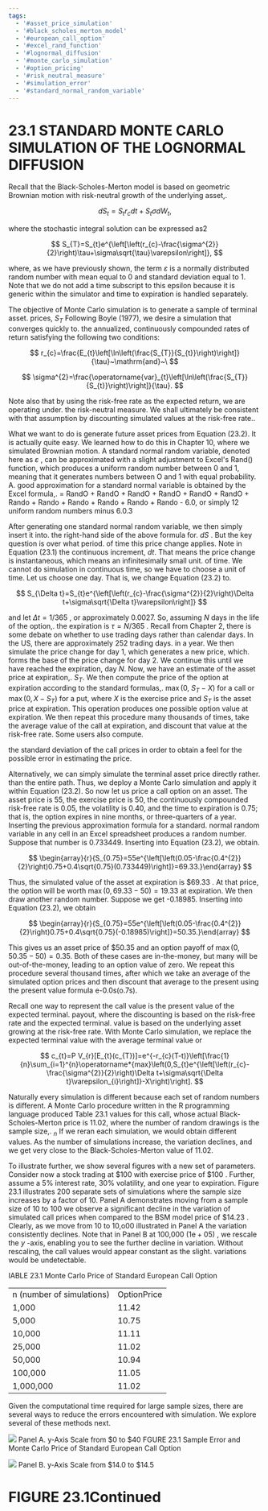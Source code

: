 ```yaml
---
tags:
  - '#asset_price_simulation'
  - '#black_scholes_merton_model'
  - '#european_call_option'
  - '#excel_rand_function'
  - '#lognormal_diffusion'
  - '#monte_carlo_simulation'
  - '#option_pricing'
  - '#risk_neutral_measure'
  - '#simulation_error'
  - '#standard_normal_random_variable'
---
```

# 23.1 STANDARD MONTE CARLO SIMULATION OF THE LOGNORMAL DIFFUSION

Recall that the Black-Scholes-Merton model is based on geometric Brownian motion with risk-neutral growth of the underlying asset,.

$$
d S_{t}=S_{t}r_{c}d t+S_{t}\sigma d W_{t},
$$

where the stochastic integral solution can be expressed as2

$$
S_{T}=S_{t}e^{\left[\left(r_{c}-\frac{\sigma^{2}}{2}\right)\tau+\sigma\sqrt{\tau}\varepsilon\right]},
$$

where, as we have previously shown, the term $\varepsilon$ is a normally distributed random number with mean equal to 0 and standard deviation equal to 1. Note that we do not add a time subscript to this epsilon because it is generic within the simulator and time to expiration is handled separately.

The objective of Monte Carlo simulation is to generate a sample of terminal asset. prices, $S_{T}$ Following Boyle (1977), we desire a simulation that converges quickly to. the annualized, continuously compounded rates of return satisfying the following two conditions:

$$
r_{c}=\frac{E_{t}\left[\ln\left(\frac{S_{T}}{S_{t}}\right)\right]}{\tau}~\mathrm{and}~\
$$

$$
\sigma^{2}=\frac{\operatorname{var}_{t}\left[\ln\left(\frac{S_{T}}{S_{t}}\right)\right]}{\tau}.
$$

Note also that by using the risk-free rate as the expected return, we are operating under. the risk-neutral measure. We shall ultimately be consistent with that assumption by discounting simulated values at the risk-free rate..

What we want to do is generate future asset prices from Equation (23.2). It is actually quite easy. We learned how to do this in Chapter 10, where we simulated Brownian motion. A standard normal random variable, denoted here as $\varepsilon$ , can be approximated with a slight adjustment to Excel's Rand() function, which produces a uniform random number between 0 and 1, meaning that it generates numbers between O and 1 with equal probability. A. good approximation for a standard normal variable is obtained by the Excel formula,. = RandO + RandO + RandO + RandO + RandO + RandO + Rando + Rando + Rando + Rando + Rando + Rando - 6.0, or simply 12 uniform random numbers minus 6.0.3

After generating one standard normal random variable, we then simply insert it into. the right-hand side of the above formula for. $d S$ . But the key question is over what period. of time this price change applies. Note in Equation (23.1) the continuous increment, $d t.$ That means the price change is instantaneous, which means an infinitesimally small unit. of time. We cannot do simulation in continuous time, so we have to choose a unit of time. Let us choose one day. That is, we change Equation (23.2) to.

$$
S_{\Delta t}=S_{t}e^{\left[\left(r_{c}-\frac{\sigma^{2}}{2}\right)\Delta t+\sigma\sqrt{\Delta t}\varepsilon\right]}
$$

and let $\Delta t=1/365$ , or approximately 0.0027. So, assuming $N$ days in the life of the option,. the expiration is $\tau=N/365$ . Recall from Chapter 2, there is some debate on whether to use trading days rather than calendar days. In the US, there are approximately 252 trading days. in a year. We then simulate the price change for day 1, which generates a new price, which. forms the base of the price change for day 2. We continue this until we have reached the expiration, day $N.$ Now, we have an estimate of the asset price at expiration,. $S_{T}.$ We then compute the price of the option at expiration according to the standard formulas,. $\operatorname*{max}(0,$ $S_{T}-X)$ for a call or $\operatorname*{max}(0,X-S_{T})$ for a put, where $X$ is the exercise price and $S_{T}$ is the asset price at expiration. This operation produces one possible option value at expiration. We then repeat this procedure many thousands of times, take the average value of the call at expiration, and discount that value at the risk-free rate. Some users also compute.

the standard deviation of the call prices in order to obtain a feel for the possible error in estimating the price.

Alternatively, we can simply simulate the terminal asset price directly rather. than the entire path. Thus, we deploy a Monte Carlo simulation and apply it within Equation (23.2). So now let us price a call option on an asset. The asset price is 55, the exercise price is 50, the continuously compounded risk-free rate is 0.05, the volatility is 0.40, and the time to expiration is 0.75; that is, the option expires in nine months, or three-quarters of a year. Inserting the previous approximation formula for a standard. normal random variable in any cell in an Excel spreadsheet produces a random number. Suppose that number is 0.733449. Inserting into Equation (23.2), we obtain.

$$
\begin{array}{r}{S_{0.75}=55e^{\left[\left(0.05-\frac{0.4^{2}}{2}\right)0.75+0.4\sqrt{0.75}(0.733449)\right]}=69.33.}\end{array}
$$

Thus, the simulated value of the asset at expiration is $\$69.33$ . At that price, the option will be worth $\operatorname*{max}(0,69.33-50)=19.33$ at expiration. We then draw another random number. Suppose we get -0.18985. Inserting into Equation (23.2), we obtain

$$
\begin{array}{r}{S_{0.75}=55e^{\left[\left(0.05-\frac{0.4^{2}}{2}\right)0.75+0.4\sqrt{0.75}(-0.18985)\right]}=50.35.}\end{array}
$$

This gives us an asset price of $\$50.35$ and an option payoff of $\operatorname*{max}(0,50.35-50)=0.35.$ Both of these cases are in-the-money, but many will be out-of-the-money, leading to an option value of zero. We repeat this procedure several thousand times, after which we take an average of the simulated option prices and then discount that average to the present using the present value formula e-0.0s(o.7s).

Recall one way to represent the call value is the present value of the expected terminal. payout, where the discounting is based on the risk-free rate and the expected terminal. value is based on the underlying asset growing at the risk-free rate. With Monte Carlo simulation, we replace the expected terminal value with the average terminal value or

$$
c_{t}=P V_{r}[E_{t}(c_{T})]=e^{-r_{c}(T-t)}\left[\frac{1}{n}\sum_{i=1}^{n}\operatorname*{max}\left(0,S_{t}e^{\left[\left(r_{c}-\frac{\sigma^{2}}{2}\right)\Delta t+\sigma\sqrt{\Delta t}\varepsilon_{i}\right]}-X\right)\right].
$$

Naturally every simulation is different because each set of random numbers is different. A Monte Carlo procedure written in the $\mathrm{R}$ programming language produced Table 23.1 values for this call, whose actual Black-Scholes-Merton price is 11.02, where the number of random drawings is the sample size,. $_n$ If we reran each simulation, we would obtain different values. As the number of simulations increase, the variation declines, and we get very close to the Black-Scholes-Merton value of 11.02.

To illustrate further, we show several figures with a new set of parameters. Consider now a stock trading at $\$100$ with exercise price of $\$100$ . Further, assume a $5\%$ interest rate, $30\%$ volatility, and one year to expiration. Figure 23.1 illustrates 200 separate sets of simulations where the sample size increases by a factor of 10. Panel A demonstrates moving from a sample size of 10 to 100 we observe a significant decline in the variation of simulated call prices when compared to the BSM model price of $\$14.23$ . Clearly, as we move from 10 to 10,o00 illustrated in Panel A the variation consistently declines. Note that in Panel B at 100,000 $\left(1\mathrm{e}{+}05\right)$ , we rescale the $y$ -axis, enabling you to see the further decline in variation. Without rescaling, the call values would appear constant as the slight. variations would be undetectable.

IABLE 23.1 Monte Carlo Price of Standard European Call Option


<html><body><table><tr><td>n (number of simulations)</td><td>OptionPrice</td></tr><tr><td>1,000</td><td>11.42</td></tr><tr><td>5,000</td><td>10.75</td></tr><tr><td>10,000</td><td>11.11</td></tr><tr><td>25,000</td><td>11.02</td></tr><tr><td>50,000</td><td>10.94</td></tr><tr><td>100,000</td><td>11.05</td></tr><tr><td>1,000,000</td><td>11.02</td></tr></table></body></html>

Given the computational time required for large sample sizes, there are several ways to reduce the errors encountered with simulation. We explore several of these methods next.

![](39ca9c8b0875ff84e8365682caf3c6fc61e49b55192a748a12c9dbece1c5ef5d.jpg)
Panel A. y-Axis Scale from $\$0$ to $\$40$
FGURE 23.1 Sample Error and Monte Carlo Price of Standard European Call Option

![](dd8ab38acfa285bc95787fea83490fb2e842204d746d8ade7b4a2c6a63636605.jpg)
Panel B. y-Axis Scale from $\$14.0$ to $\$14.5$

# FIGURE 23.1Continued
